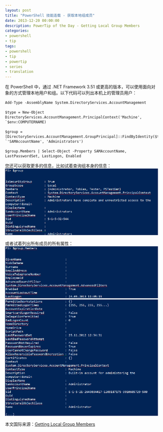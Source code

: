 ```yaml
---
layout: post
title: "PowerShell 技能连载 - 获取本地组成员"
date: 2013-12-20 00:00:00
description: PowerTip of the Day - Getting Local Group Members
categories:
- powershell
- tip
tags:
- powershell
- tip
- powertip
- series
- translation
---
```

在 PowerShell 中，通过 .NET Framework 3.51 或更高的版本，可以使用面向对象的方式管理本地用户和组。以下代码可以列出本机上的管理员用户：

	Add-Type -AssemblyName System.DirectoryServices.AccountManagement
	
	$type = New-Object DirectoryServices.AccountManagement.PrincipalContext('Machine', `$env:COMPUTERNAME)
	
	$group = [DirectoryServices.AccountManagement.GroupPrincipal]::FindByIdentity($type, `'SAMAccountName', 'Administrators')
	
	$group.Members | Select-Object -Property SAMAccountName, LastPasswordSet, LastLogon, Enabled

您还可以获取更多的信息，比如试着查询组本身的信息：
![](/img/2013-12-20-getting-local-group-members-001.png)

或者试着列出所有成员的所有属性：
![](/img/2013-12-20-getting-local-group-members-002.png)
![](/img/2013-12-20-getting-local-group-members-003.png)

<!--more-->
本文国际来源：[Getting Local Group Members](http://community.idera.com/powershell/powertips/b/tips/posts/getting-local-group-members)
